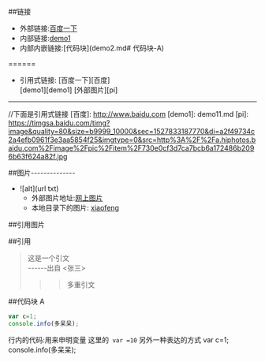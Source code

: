 
##链接
- 外部链接:[百度一下](http://www.baidu.com)  
- 内部链接:[demo1](demo1.md)
- 内部内嵌链接:[代码块](demo2.md# 代码块-A)

======

- 引用式链接:
[百度一下][百度]  
[demo1][demo1]
[外部图片][pi]

---
//下面是引用式链接
[百度]: http://www.baidu.com
[demo1]: demo11.md
[pi]: https://timgsa.baidu.com/timg?image&quality=80&size=b9999_10000&sec=1527833187770&di=a2f49734c2a4efb0961f3e3aa5854f25&imgtype=0&src=http%3A%2F%2Fa.hiphotos.baidu.com%2Fimage%2Fpic%2Fitem%2F730e0cf3d7ca7bcb6a172486b2096b63f624a82f.jpg  


##图片--------------
- ![alt](url txt)
	- 外部图片地址:[网上图片](https://timgsa.baidu.com/timg?image&quality=80&size=b9999_10000&sec=1527833187770&di=a2f49734c2a4efb0961f3e3aa5854f25&imgtype=0&src=http%3A%2F%2Fa.hiphotos.baidu.com%2Fimage%2Fpic%2Fitem%2F730e0cf3d7ca7bcb6a172486b2096b63f624a82f.jpg "这是我的图片")
	- 本地目录下的图片: [xiaofeng](img/XF.JPG "小凤") 

##引用图片

##引用
> 这是一个引文   
------出自 <张三>
>>>多重引文

##代码块 A
```javascript
var c=1;
console.info(多呆呆);
```

行内的代码:用来申明变量
这里的` var =10`
另外一种表达的方式
		var c=1;
		console.info(多呆呆);
		
		


